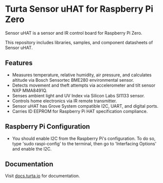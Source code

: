 # Turta Sensor uHAT for Raspberry Pi Zero
Sensor uHAT is a sensor and IR control board for Raspberry Pi Zero.

This repository includes libraries, samples, and component datasheets of Sensor uHAT.

## Features
- Measures temperature, relative humidity, air pressure, and calculates altitude via Bosch Sensortec BME280 environmental sensor.
- Detects movement and theft attempts via accelerometer and tilt sensor NXP MMA8491Q.
- Senses ambient light and UV Index via Silicon Labs SI1133 sensor.
- Controls home electronics via IR remote transmitter.
- Sensor uHAT has Grove System compatible I2C, UART, and digital ports.
- Carries ID EEPROM for Raspberry Pi HAT specification compliance.

## Raspberry Pi Configuration
- You should enable I2C from the Raspberry Pi's configuration. To do so, type 'sudo raspi-config' to the terminal, then go to 'Interfacing Options' and enable the I2C.

## Documentation
Visit [docs.turta.io](https://docs.turta.io) for documentation.